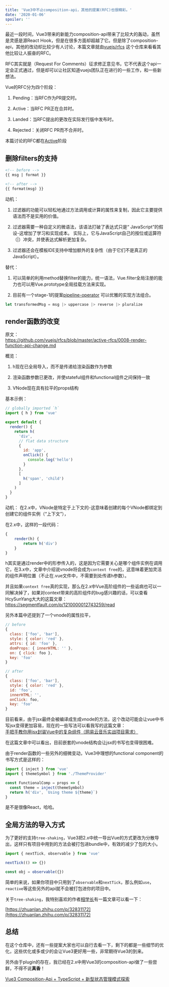```yaml
---
title: 'Vue3中不止composition-api，其他的提案(RFC)也很精彩。'
date: '2020-01-06'
spoiler: ''
---
```


最近一段时间，Vue3带来的新能力composition-api带来了比较大的轰动，虽然是灵感是源React Hook，但是在很多方面却超越了它。但是除了composition-api，其他的改动却比较少有人讨论，本篇文章就由[vuejs/rfcs](https://github.com/vuejs/rfcs) 这个仓库来看看其他比较让人振奋的RFC。

RFC其实就是（Request For Comments）征求修正意见书，它不代表这个api一定会正式通过，但是却可以让社区知道vuejs团队正在进行的一些工作，和一些新想法。

Vue的RFC分为四个阶段：

1. Pending：当RFC作为PR提交时。

2. Active：当RFC PR正在合并时。

3. Landed：当RFC提出的更改在实际发行版中发布时。

4. Rejected：关闭RFC PR而不合并时。  



本篇讨论的RFC都在[Active](https://github.com/vuejs/rfcs/tree/master/active-rfcs)阶段

## 删除filters的支持

```html
<!-- before -->
{{ msg | format }}

<!-- after -->
{{ format(msg) }}
```

动机：
1. 过滤器的功能可以轻松地通过方法调用或计算的属性来复制，因此它主要提供语法而不是实用的价值。

2. 过滤器需要一种自定义的微语法，该语法打破了表达式只是“ JavaScript”的假设-这增加了学习和实现成本。 实际上，它与JavaScript自己的按位或运算符（|）冲突，并使表达式解析更加复杂。

3. 过滤器还会在模板IDE支持中增加额外的复杂性（由于它们不是真正的JavaScript）。

替代：
1. 可以简单的利用method替换filter的能力，统一语法，Vue.filter全局注册的能力也可以用Vue.prototype全局挂载方法来实现。

2. 目前有一个stage-1的提案[pipeline-operator](https://github.com/tc39/proposal-pipeline-operator) 可以优雅的实现方法组合。
```js
let transformedMsg = msg |> uppercase |> reverse |> pluralize
```

## render函数的改变

原文：  
https://github.com/vuejs/rfcs/blob/master/active-rfcs/0008-render-function-api-change.md  

概览：
1. h现在已全局导入，而不是传递给渲染函数作为参数

2. 渲染函数参数已更改，并使stateful组件和functional组件之间保持一致

3. VNode现在具有拉平的props结构

基本示例：
```js
// globally imported `h`
import { h } from 'vue'

export default {
  render() {
    return h(
      'div',
      // flat data structure
      {
        id: 'app',
        onClick() {
          console.log('hello')
        }
      },
      [
        h('span', 'child')
      ]
    )
  }
}
```

动机：
在2.x中，VNode是特定于上下文的-这意味着创建的每个VNode都绑定到创建它的组件实例（“上下文”），

在2.x中，这样的一段代码：
```js
{
    render(h) {
        return h('div')
    }
}
```

h其实是通过render中的形参传入的，这是因为它需要关心是哪个组件实例在调用它，在3.x中，文章中介绍说vnode将会成为`context free`的，这意味着更加灵活的组件声明位置（不止在.vue文件中，不需要到处传递h参数）。  

并且如果`context free`真的实现，那么在2.x中Vue高阶组件的一些诟病也可以一同解决掉了，如果对context带来的高阶组件的bug感兴趣的话，可以查看HcySunYang大大的这篇文章：  
https://segmentfault.com/p/1210000012743259/read  


另外本篇中还提到了一个vnode的属性拉平，
```js
// before
{
  class: ['foo', 'bar'],
  style: { color: 'red' },
  attrs: { id: 'foo' },
  domProps: { innerHTML: '' },
  on: { click: foo },
  key: 'foo'
}

// after
{
  class: ['foo', 'bar'],
  style: { color: 'red' },
  id: 'foo',
  innerHTML: '',
  onClick: foo,
  key: 'foo'
}
```  

目前看来，由于jsx最终会被编译成生成vnode的方法，这个改动可能会让vue中书写jsx变得更加容易，现在的一些写法可以看我写的这篇文章：  
[手把手教你用jsx封装Vue中的复杂组件（网易云音乐实战项目需求）](https://juejin.im/post/5d40fa605188255d2e32c929)  

在这篇文章中可以看出，目前嵌套的vnode结构会让jsx的书写也变得很困难。  

由于render函数的一些另外的细微变动，Vue3中理想的functional component的书写方式是这样的：

```js
import { inject } from 'vue'
import { themeSymbol } from './ThemeProvider'

const FunctionalComp = props => {
  const theme = inject(themeSymbol)
  return h('div', `Using theme ${theme}`)
}
```
是不是很像React，哈哈。  

## 全局方法的导入方式  

为了更好的支持`tree-shaking`，Vue3把2.x中统一导出Vue的方式更改为分散导出，这样只有项目中用到的方法会被打包进bundle中，有效的减少了包的大小。

```js
import { nextTick, observable } from 'vue'

nextTick(() => {})

const obj = observable({})
```
简单的来说，如果你项目中只用到了`observable`和`nextTick`，那么例如`use`，`reactive`等这些另外的api就不会被打包进你的项目中。  

关于`tree-shaking`，我特别喜欢的作者[相学长](https://juejin.im/user/58f876dc5c497d0058e38ae1)有一篇文章可以看一下：  

[https://zhuanlan.zhihu.com/p/32831172](https://zhuanlan.zhihu.com/p/32831172)  

## 总结
在这个仓库中，还有一些提案大家也可以自行去看一下，剩下的都是一些细节的优化，这些优化或多或少的会让Vue3更好用一些，非常期待Vue3的到来。  

另外由于plugin的存在，我已经在2.x中用Vue3的composition-api做了一些尝鲜，不得不说**真香**！

[Vue3 Composition-Api + TypeScript + 新型状态管理模式探索](https://juejin.im/post/5e0da5606fb9a048483ecf64)
